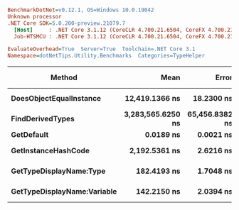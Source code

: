 ``` ini

BenchmarkDotNet=v0.12.1, OS=Windows 10.0.19042
Unknown processor
.NET Core SDK=5.0.200-preview.21079.7
  [Host]     : .NET Core 3.1.12 (CoreCLR 4.700.21.6504, CoreFX 4.700.21.6905), X64 RyuJIT
  Job-HTSMCU : .NET Core 3.1.12 (CoreCLR 4.700.21.6504, CoreFX 4.700.21.6905), X64 RyuJIT

EvaluateOverhead=True  Server=True  Toolchain=.NET Core 3.1  
Namespace=dotNetTips.Utility.Benchmarks  Categories=TypeHelper  

```
|                      Method |              Mean |          Error |          StdDev |         StdErr |               Min |                Q1 |            Median |                Q3 |               Max |             Op/s | CI99.9% Margin | Iterations | Kurtosis | MValue | Skewness | Rank | LogicalGroup | Baseline | Code Size |  Gen 0 | Gen 1 | Gen 2 | Allocated |
|---------------------------- |------------------:|---------------:|----------------:|---------------:|------------------:|------------------:|------------------:|------------------:|------------------:|-----------------:|---------------:|-----------:|---------:|-------:|---------:|-----:|------------- |--------- |----------:|-------:|------:|------:|----------:|
|     **DoesObjectEqualInstance** |    **12,419.1366 ns** |     **18.2300 ns** |      **17.0524 ns** |      **4.4029 ns** |    **12,390.9500 ns** |    **12,403.0388 ns** |    **12,423.8678 ns** |    **12,430.8632 ns** |    **12,452.2568 ns** |         **80,520.9** |     **18.2300 ns** |      **15.00** |    **1.869** |  **2.000** |   **0.0752** |    **5** |            ***** |       **No** |     **794 B** | **0.5798** |     **-** |     **-** |    **5446 B** |
|            **FindDerivedTypes** | **3,283,565.6250 ns** | **65,456.8382 ns** | **101,908.4112 ns** | **18,015.0321 ns** | **3,155,200.0000 ns** | **3,213,300.0000 ns** | **3,249,450.0000 ns** | **3,345,875.0000 ns** | **3,607,000.0000 ns** |            **304.5** | **65,456.8382 ns** |      **32.00** |    **4.067** |  **2.000** |   **1.1387** |    **6** |            ***** |       **No** |     **303 B** |      **-** |     **-** |     **-** |  **203472 B** |
|                  **GetDefault** |         **0.0189 ns** |      **0.0021 ns** |       **0.0019 ns** |      **0.0005 ns** |         **0.0163 ns** |         **0.0175 ns** |         **0.0187 ns** |         **0.0195 ns** |         **0.0221 ns** | **52,872,142,652.6** |      **0.0021 ns** |      **14.00** |    **1.856** |  **2.571** |   **0.5118** |    **1** |            ***** |       **No** |      **16 B** |      **-** |     **-** |     **-** |         **-** |
|         **GetInstanceHashCode** |     **2,192.5361 ns** |      **2.6216 ns** |       **2.1892 ns** |      **0.6072 ns** |     **2,188.4504 ns** |     **2,191.2893 ns** |     **2,192.9972 ns** |     **2,193.9844 ns** |     **2,195.3741 ns** |        **456,092.8** |      **2.6216 ns** |      **13.00** |    **1.826** |  **2.000** |  **-0.4054** |    **4** |            ***** |       **No** |     **616 B** | **0.0458** |     **-** |     **-** |     **432 B** |
|     **GetTypeDisplayName:Type** |       **182.4193 ns** |      **1.7048 ns** |       **1.5947 ns** |      **0.4117 ns** |       **180.5434 ns** |       **181.2612 ns** |       **181.6012 ns** |       **184.1596 ns** |       **185.2268 ns** |      **5,481,875.1** |      **1.7048 ns** |      **15.00** |    **1.511** |  **2.000** |   **0.5329** |    **3** |            ***** |       **No** |     **339 B** | **0.0420** |     **-** |     **-** |     **392 B** |
| **GetTypeDisplayName:Variable** |       **142.2150 ns** |      **2.0394 ns** |       **1.9076 ns** |      **0.4925 ns** |       **140.8386 ns** |       **141.1034 ns** |       **141.1757 ns** |       **143.2544 ns** |       **145.8677 ns** |      **7,031,608.6** |      **2.0394 ns** |      **15.00** |    **1.950** |  **2.000** |   **0.9655** |    **2** |            ***** |       **No** |     **339 B** | **0.0415** |     **-** |     **-** |     **392 B** |
